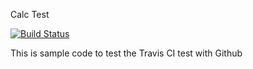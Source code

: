 Calc Test

[![Build Status](https://travis-ci.org/rickhau/calc_ci.svg?branch=master)](https://travis-ci.org/rickhau/calc_ci)

This is sample code to test the Travis CI test with Github
